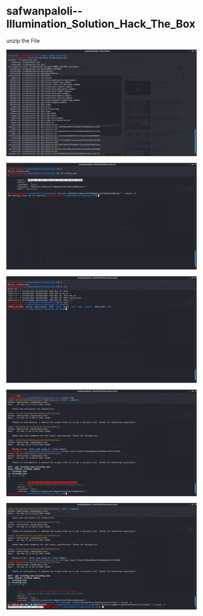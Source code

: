 # safwanpaloli--Illumination_Solution_Hack_The_Box

unzip the File

![unzip the File](unzip.png)

![](hint1.png)

![](git.png)

![](git1.png)

![](flag.png)
